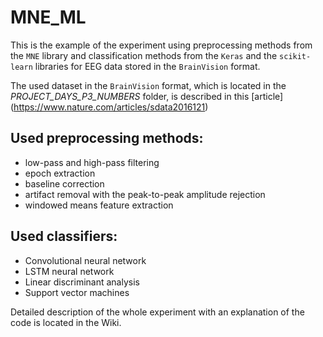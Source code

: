 # MNE_ML

This is the example of the experiment using preprocessing methods from the `MNE` library and classification methods from the `Keras` and the `scikit-learn` libraries for EEG data stored in the `BrainVision` format.

The used dataset in the `BrainVision` format, which is located in the _PROJECT_DAYS_P3_NUMBERS_ folder, is described in this [article] (https://www.nature.com/articles/sdata2016121)

## Used preprocessing methods:
- low-pass and high-pass filtering
- epoch extraction
- baseline correction
- artifact removal with the peak-to-peak amplitude rejection
- windowed means feature extraction

## Used classifiers:
- Convolutional neural network
- LSTM neural network
- Linear discriminant analysis
- Support vector machines

Detailed description of the whole experiment with an explanation of the code is located in the Wiki.
